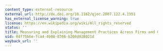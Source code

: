 ```yaml
---
content_type: external-resource
external_url: http://dx.doi.org/10.1162/qjec.2007.122.4.1351
has_external_license_warning: true
license: https://en.wikipedia.org/wiki/All_rights_reserved
status: ''
title: Measuring and Explaining Management Practices Across Firms and Countries
uid: 04f75b6e-fca4-4b98-8766-b208d028021d
wayback_url: ''
---
```

